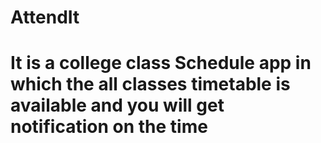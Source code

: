 # AttendIt

# It is a college class Schedule app in which the all classes timetable is available and you will get notification on the time

